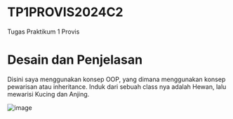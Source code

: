 # TP1PROVIS2024C2
Tugas Praktikum 1 Provis

# Desain dan Penjelasan
Disini saya menggunakan konsep OOP, yang dimana menggunakan konsep pewarisan atau inheritance. Induk dari sebuah class nya adalah Hewan, lalu mewarisi Kucing dan Anjing.

![image](https://github.com/hafidzf25/TP1PROVIS2024C2/assets/117885795/294a6809-cd10-4d4c-8fac-f760347af41c)
